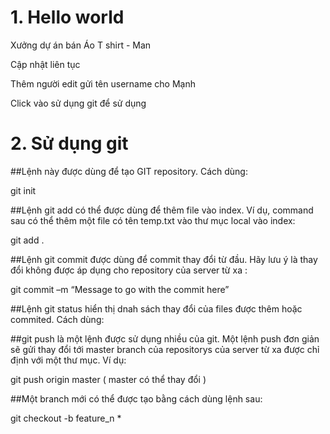 # 1. Hello world

Xưởng dự án bán Áo T shirt - Man

Cập nhật liên tục 

Thêm người edit gửi tên username cho Mạnh 

Click vào sử dụng git để sử dụng

# 2. Sử dụng git

##Lệnh này được dùng để tạo GIT repository. Cách dùng:

git init

##Lệnh git add có thể được dùng để thêm file vào index. Ví dụ, command sau có thể thêm một file có tên temp.txt vào thư mục local vào index:

git add .

##Lệnh git commit được dùng để commit thay đổi từ đầu. Hãy lưu ý là thay đổi không được áp dụng cho repository của server từ xa :

git commit –m “Message to go with the commit here”

##Lệnh git status hiển thị dnah sách thay đổi của files được thêm hoặc commited. Cách dùng:

##git push là một lệnh  được sử dụng nhiều của git. Một lệnh push đơn giản sẽ gửi thay đổi tới master branch của repositorys của server từ xa được chỉ định  với một thư mục. Ví dụ:

git push origin master ( master có thể thay đổi )

##Một branch mới có thể được tạo bằng cách dùng lệnh sau:

git checkout -b feature_n *
